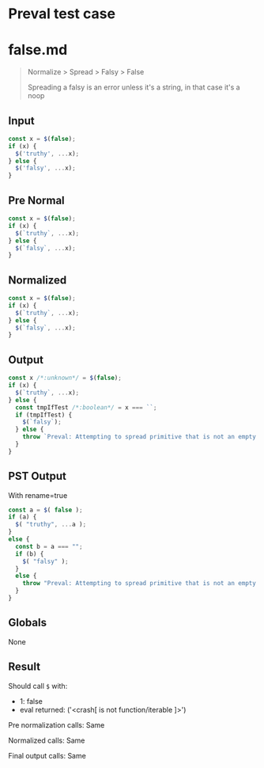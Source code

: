 # Preval test case

# false.md

> Normalize > Spread > Falsy > False
>
> Spreading a falsy is an error unless it's a string, in that case it's a noop

## Input

`````js filename=intro
const x = $(false);
if (x) {
  $('truthy', ...x);
} else {
  $('falsy', ...x);
}
`````

## Pre Normal


`````js filename=intro
const x = $(false);
if (x) {
  $(`truthy`, ...x);
} else {
  $(`falsy`, ...x);
}
`````

## Normalized


`````js filename=intro
const x = $(false);
if (x) {
  $(`truthy`, ...x);
} else {
  $(`falsy`, ...x);
}
`````

## Output


`````js filename=intro
const x /*:unknown*/ = $(false);
if (x) {
  $(`truthy`, ...x);
} else {
  const tmpIfTest /*:boolean*/ = x === ``;
  if (tmpIfTest) {
    $(`falsy`);
  } else {
    throw `Preval: Attempting to spread primitive that is not an empty string`;
  }
}
`````

## PST Output

With rename=true

`````js filename=intro
const a = $( false );
if (a) {
  $( "truthy", ...a );
}
else {
  const b = a === "";
  if (b) {
    $( "falsy" );
  }
  else {
    throw "Preval: Attempting to spread primitive that is not an empty string";
  }
}
`````

## Globals

None

## Result

Should call `$` with:
 - 1: false
 - eval returned: ('<crash[ <ref> is not function/iterable ]>')

Pre normalization calls: Same

Normalized calls: Same

Final output calls: Same
